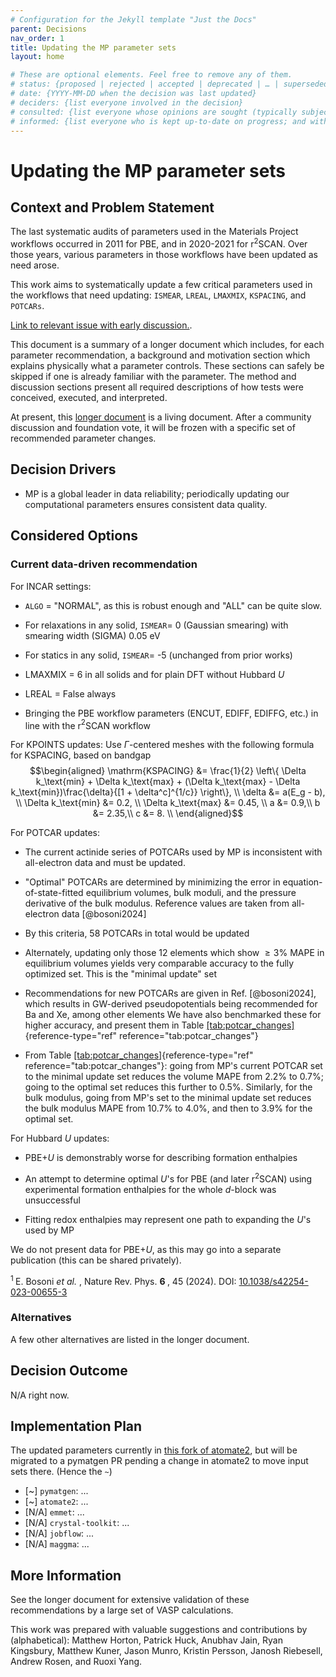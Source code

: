 ```yaml
---
# Configuration for the Jekyll template "Just the Docs"
parent: Decisions
nav_order: 1
title: Updating the MP parameter sets
layout: home

# These are optional elements. Feel free to remove any of them.
# status: {proposed | rejected | accepted | deprecated | … | superseded by [ADR-0005](0005-example.md)}
# date: {YYYY-MM-DD when the decision was last updated}
# deciders: {list everyone involved in the decision}
# consulted: {list everyone whose opinions are sought (typically subject-matter experts); and with whom there is a two-way communication}
# informed: {list everyone who is kept up-to-date on progress; and with whom there is a one-way communication}
---
```

<!-- we need to disable MD025, because we use the different heading "ADR Template" in the homepage (see above) than it is foreseen in the template -->
<!-- markdownlint-disable-next-line MD025 -->
# Updating the MP parameter sets

## Context and Problem Statement

The last systematic audits of parameters used in the Materials Project workflows occurred in 2011 for PBE, and in 2020-2021 for r$^2$SCAN. Over those years, various parameters in those workflows have been updated as need arose.

This work aims to systematically update a few critical parameters used in the workflows that need updating: `ISMEAR`, `LREAL`,  `LMAXMIX`, `KSPACING`, and `POTCARs`.

[Link to relevant issue with early discussion.](https://github.com/materialsproject/foundation/issues/25).

This document is a summary of a longer document which includes, for each parameter recommendation, a background and motivation section which explains physically what a parameter controls. These sections can safely be skipped if one is already familiar with the parameter. The method and discussion sections present all required descriptions of how tests were conceived, executed, and interpreted.

At present, this [longer document](https://drive.google.com/file/d/1fUUx0wrrtMRcSss5yv3NiQuC7J5IiEKL/view?usp=sharing) is a living document. After a community discussion and foundation vote, it will be frozen with a specific set of recommended parameter changes.


<!-- This is an optional element. Feel free to remove. -->
## Decision Drivers

* MP is a global leader in data reliability; periodically updating our computational parameters ensures consistent data quality.

## Considered Options

### Current data-driven recommendation

For INCAR settings:

-   `ALGO` = "NORMAL", as this is robust enough and "ALL" can be quite slow.

-   For relaxations in any solid, `ISMEAR`= 0 (Gaussian smearing) with
    smearing width (SIGMA) 0.05 eV

-   For statics in any solid, `ISMEAR`= -5 (unchanged from prior works)

-   LMAXMIX = 6 in all solids and for plain DFT without Hubbard $U$

-   LREAL = False always

-   Bringing the PBE workflow parameters (ENCUT, EDIFF, EDIFFG, etc.) in
    line with the r$^2$SCAN workflow

For KPOINTS updates: Use $\Gamma$-centered meshes with the following
formula for KSPACING, based on bandgap $$\begin{aligned}
    \mathrm{KSPACING} &= \frac{1}{2} \left\{ \Delta k_\text{min} + \Delta k_\text{max} + (\Delta k_\text{max} - \Delta k_\text{min})\frac{\delta}{[1 + \delta^c]^{1/c}} \right\}, \\
    \delta &= a(E_g - b), \\
    \Delta k_\text{min} &= 0.2, \\
    \Delta k_\text{max} &= 0.45, \\
    a &= 0.9,\\
    b &= 2.35,\\
    c &= 8. \\
\end{aligned}$$

For POTCAR updates:

-   The current actinide series of POTCARs used by MP is inconsistent
    with all-electron data and must be updated.

-   "Optimal" POTCARs are determined by minimizing the error in
    equation-of-state-fitted equilibrium volumes, bulk moduli, and the
    pressure derivative of the bulk modulus. Reference values are taken
    from all-electron data [@bosoni2024]

-   By this criteria, 58 POTCARs in total would be updated

-   Alternately, updating only those 12 elements which show $\geq 3$%
    MAPE in equilibrium volumes yields very comparable accuracy to the
    fully optimized set. This is the "minimal update" set

-   Recommendations for new POTCARs are given in Ref. [@bosoni2024],
    which results in GW-derived pseudopotentials being recommended for
    Ba and Xe, among other elements We have also benchmarked these for
    higher accuracy, and present them in Table
    [\[tab:potcar_changes\]](#tab:potcar_changes){reference-type="ref"
    reference="tab:potcar_changes"}

-   From Table
    [\[tab:potcar_changes\]](#tab:potcar_changes){reference-type="ref"
    reference="tab:potcar_changes"}: going from MP's current POTCAR set
    to the minimal update set reduces the volume MAPE from 2.2% to 0.7%;
    going to the optimal set reduces this further to 0.5%. Similarly,
    for the bulk modulus, going from MP's set to the minimal update set
    reduces the bulk modulus MAPE from 10.7% to 4.0%, and then to 3.9%
    for the optimal set.

For Hubbard $U$ updates:

-   PBE+$U$ is demonstrably worse for describing formation enthalpies

-   An attempt to determine optimal $U$'s for PBE (and later r$^2$SCAN)
    using experimental formation enthalpies for the whole $d$-block was
    unsuccessful

-   Fitting redox enthalpies may represent one path to expanding the
    $U$'s used by MP

We do not present data for PBE$+U$, as this may go into a separate
publication (this can be shared privately).

<sup> 1 </sup> E. Bosoni <i> et al. </i>, Nature Rev. Phys. <b> 6 </b>, 45 (2024). DOI: [10.1038/s42254-023-00655-3](https://doi.org/10.1038/s42254-023-00655-3)


### Alternatives

A few other alternatives are listed in the longer document.

## Decision Outcome

N/A right now.

<!-- This is an optional element. Feel free to remove. -->

## Implementation Plan

The updated parameters currently in [this fork of atomate2](https://github.com/esoteric-ephemera/atomate2/tree/updated_mp), but will be migrated to a pymatgen PR pending a change in atomate2 to move input sets there. (Hence the `~`)

- [~] `pymatgen`: ...
- [~] `atomate2`: ...
- [N/A] `emmet`: ...
- [N/A] `crystal-toolkit`: ...
- [N/A] `jobflow`: ...
- [N/A] `maggma`: ...

<!-- This is an optional element. Feel free to remove. -->
## More Information

See the longer document for extensive validation of these recommendations by a large set of VASP calculations.

This work was prepared with valuable suggestions and contributions by
(alphabetical): Matthew Horton, Patrick Huck, Anubhav Jain, Ryan
Kingsbury, Matthew Kuner, Jason Munro, Kristin Persson, Janosh
Riebesell, Andrew Rosen, and Ruoxi Yang.